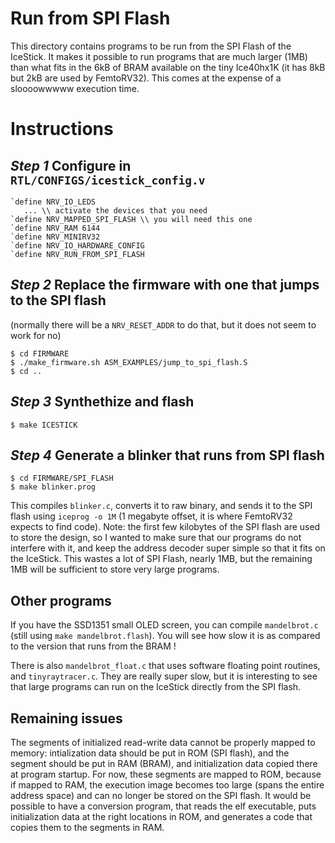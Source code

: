 Run from SPI Flash
==================

This directory contains programs to be run from the SPI Flash of the
IceStick. It makes it possible to run programs that are much larger
(1MB) than what fits in the 6kB of BRAM available on the tiny Ice40hx1K (it has 8kB
but 2kB are used by FemtoRV32). This comes at the expense of a
sloooowwwww execution time.

Instructions
============

*Step 1* Configure in `RTL/CONFIGS/icestick_config.v` 
-----------------------------------------------------

```
`define NRV_IO_LEDS
   ... \\ activate the devices that you need
`define NRV_MAPPED_SPI_FLASH \\ you will need this one
`define NRV_RAM 6144
`define NRV_MINIRV32
`define NRV_IO_HARDWARE_CONFIG
`define NRV_RUN_FROM_SPI_FLASH
```

*Step 2* Replace the firmware with one that jumps to the SPI flash
------------------------------------------------------------------
(normally there will be a `NRV_RESET_ADDR` to do that, but it does
not seem to work for no)
```
$ cd FIRMWARE
$ ./make_firmware.sh ASM_EXAMPLES/jump_to_spi_flash.S
$ cd ..
```

*Step 3* Synthethize and flash
------------------------------
```
$ make ICESTICK
```

*Step 4* Generate a blinker that runs from SPI flash
----------------------------------------------------
```
$ cd FIRMWARE/SPI_FLASH
$ make blinker.prog
```
This compiles `blinker.c`, converts it to raw binary, and sends it to
the SPI flash using `iceprog -o 1M` (1 megabyte offset, it is where
FemtoRV32 expects to find code). Note: the first few kilobytes of the
SPI flash are used to store the design, so I wanted to make sure that
our programs do not interfere with it, and keep the address decoder 
super simple so that it fits on the IceStick. This wastes a lot
of SPI Flash, nearly 1MB, but the remaining 1MB will be sufficient to
store very large programs.

Other programs
--------------
If you have the SSD1351 small OLED screen, you can compile
`mandelbrot.c` (still using `make mandelbrot.flash`). You will see
how slow it is as compared to the version that runs from the BRAM !

There is also `mandelbrot_float.c` that uses software floating point
routines, and `tinyraytracer.c`. They are really super slow, but it
is interesting to see that large programs can run on the IceStick
directly from the SPI flash. 

Remaining issues
----------------

The segments of initialized read-write data cannot be properly mapped
to memory: intialization data should be put in ROM (SPI flash), and
the segment should be put in RAM (BRAM), and initialization data copied
there at program startup. For now, these segments are mapped to ROM,
because if mapped to RAM, the execution image becomes too large (spans
the entire address space) and can no longer be stored on the SPI flash. 
It would be possible to have a conversion program, that reads the elf
executable, puts initialization data at the right locations in ROM,
and generates a code that copies them to the segments in RAM.